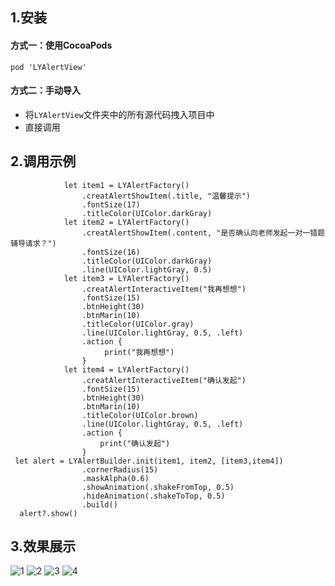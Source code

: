 ## 1.安装
#### 方式一：使用CocoaPods
```
pod 'LYAlertView'
```
#### 方式二：手动导入
- 将`LYAlertView`文件夹中的所有源代码拽入项目中
- 直接调用
## 2.调用示例
```
            let item1 = LYAlertFactory()
                .creatAlertShowItem(.title, "温馨提示")
                .fontSize(17)
                .titleColor(UIColor.darkGray)
            let item2 = LYAlertFactory()
                .creatAlertShowItem(.content, "是否确认向老师发起一对一错题辅导请求？")
                .fontSize(16)
                .titleColor(UIColor.darkGray)
                .line(UIColor.lightGray, 0.5)
            let item3 = LYAlertFactory()
                .creatAlertInteractiveItem("我再想想")
                .fontSize(15)
                .btnHeight(30)
                .btnMarin(10)
                .titleColor(UIColor.gray)
                .line(UIColor.lightGray, 0.5, .left)
                .action {
                     print("我再想想")
                }
            let item4 = LYAlertFactory()
                .creatAlertInteractiveItem("确认发起")
                .fontSize(15)
                .btnHeight(30)
                .btnMarin(10)
                .titleColor(UIColor.brown)
                .line(UIColor.lightGray, 0.5, .left)
                .action {
                    print("确认发起")
                }
 let alert = LYAlertBuilder.init(item1, item2, [item3,item4])
                .cornerRadius(15)
                .maskAlpha(0.6)
                .showAnimation(.shakeFromTop, 0.5)
                .hideAnimation(.shakeToTop, 0.5)
                .build()
  alert?.show()
```
## 3.效果展示
![1](https://p3-juejin.byteimg.com/tos-cn-i-k3u1fbpfcp/8c86df424b5742ab888389217ce17472~tplv-k3u1fbpfcp-watermark.image)
![2](https://p3-juejin.byteimg.com/tos-cn-i-k3u1fbpfcp/93670f55f100444c8decd88149ebed70~tplv-k3u1fbpfcp-watermark.image)
![3](https://p3-juejin.byteimg.com/tos-cn-i-k3u1fbpfcp/896cd5fc9df24e05b6f4191956fa4935~tplv-k3u1fbpfcp-watermark.image)
![4](https://p6-juejin.byteimg.com/tos-cn-i-k3u1fbpfcp/b455687449e94abab5653d0201f7c976~tplv-k3u1fbpfcp-watermark.image)
